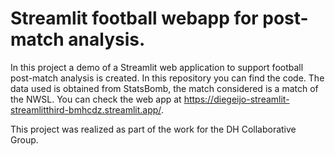 # Streamlit football webapp for post-match analysis.
In this project a demo of a Streamlit web application to support football post-match analysis is created. In this repository you can find the code.
The data used is obtained from StatsBomb, the match considered is a match of the NWSL. You can check the web app at https://diegeijo-streamlit-streamlitthird-bmhcdz.streamlit.app/.

This project was realized as part of the work for the DH Collaborative Group.
